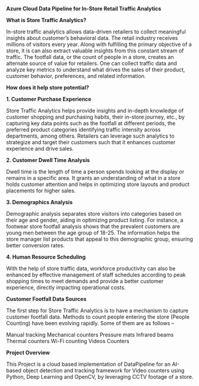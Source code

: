 **Azure Cloud Data Pipeline for In-Store Retail Traffic Analytics**

**What is Store Traffic Analytics?**

In-store traffic analytics allows data-driven retailers to collect meaningful insights about customer’s behavioral data.
The retail industry receives millions of visitors every year. Along with fulfilling the primary objective of a store, it is can also extract valuable insights from this constant stream of traffic.
The footfall data, or the count of people in a store, creates an alternate source of value for retailers. One can collect traffic data and analyze key metrics to understand what drives the sales of their product, customer behavior, preferences, and related information.

**How does it help store potential?**

**1. Customer Purchase Experience** 
 
Store Traffic Analytics helps provide insights and in-depth knowledge of customer shopping and purchasing habits, their in-store journey, etc., by capturing key data points such as the footfall at different periods, the preferred product categories identifying traffic intensity across departments, among others. Retailers can leverage such analytics to strategize and target their customers such that it enhances customer experience and drive sales.

**2. Customer Dwell Time Analysis**

Dwell time is the length of time a person spends looking at the display or remains in a specific area. It grants an understanding of what in a store holds customer attention and helps in optimizing store layouts and product placements for higher sales.

**3. Demographics Analysis**

Demographic analysis separates store visitors into categories based on their age and gender, aiding in optimizing product listing. For instance, a footwear store footfall analysis shows that the prevalent customers are young men between the age group of 18-25. The information helps the store manager list products that appeal to this demographic group, ensuring better conversion rates.

**4. Human Resource Scheduling**

With the help of store traffic data, workforce productivity can also be enhanced by effective management of staff schedules according to peak shopping times to meet demands and provide a better customer experience, directly impacting operational costs.

**Customer Footfall Data Sources**

The first step for Store Traffic Analytics is to have a mechanism to capture customer footfall data. Methods to count people entering the store (People Counting) have been evolving rapidly. Some of them are as follows –

Manual tracking
Mechanical counters
Pressure mats
Infrared beams
Thermal counters
Wi-Fi counting
Videos Counters

**Project Overview**

This Project is a cloud based implementation of DataPipeline for an AI-based object detection and tracking framework for Video counters using Python, Deep Learning and OpenCV, by leveraging CCTV footage of a store.



